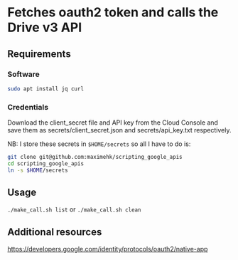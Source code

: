 # Fetches oauth2 token and calls the Drive v3 API

## Requirements

### Software

```bash
sudo apt install jq curl
```

### Credentials

Download the client_secret file and API key from the Cloud Console and save them as secrets/client_secret.json and secrets/api_key.txt respectively.

NB: I store these secrets in `$HOME/secrets` so all I have to do is:

```bash
git clone git@github.com:maximehk/scripting_google_apis
cd scripting_google_apis
ln -s $HOME/secrets
```

## Usage

`./make_call.sh list` or `./make_call.sh clean`

## Additional resources

https://developers.google.com/identity/protocols/oauth2/native-app


